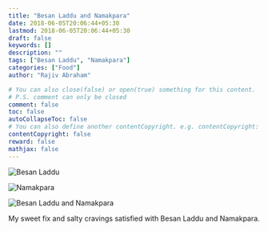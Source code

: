 ```yaml
---
title: "Besan Laddu and Namakpara"
date: 2018-06-05T20:06:44+05:30
lastmod: 2018-06-05T20:06:44+05:30
draft: false
keywords: []
description: ""
tags: ["Besan Laddu", "Namakpara"]
categories: ["Food"]
author: "Rajiv Abraham"

# You can also close(false) or open(true) something for this content.
# P.S. comment can only be closed
comment: false
toc: false
autoCollapseToc: false
# You can also define another contentCopyright. e.g. contentCopyright: "This is another copyright."
contentCopyright: false
reward: false
mathjax: false
---
```


![Besan Laddu](/images/IMG_20180605_175424.jpg "Besan Laddu")

![Namakpara](/images/IMG_20180605_175612.jpg "Namakpara")

![Besan Laddu and Namakpara](/images/IMG_20180605_175926.jpg "Besan Laddu and Namakpara")

My sweet fix and salty cravings satisfied with Besan Laddu and Namakpara.